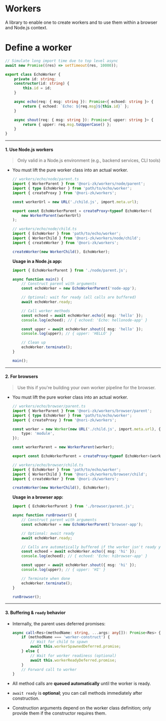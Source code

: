 # Workers

A library to enable one to create workers and to use them within a browser and Node.js context.

# Define a worker

```typescript
// Simulate long import time due to top level async
await new Promise((res) => setTimeout(res, 10000));

export class EchoWorker {
    private id: string;
    constructor(id: string) {
        this.id = id;
    }

    async echo(req: { msg: string }): Promise<{ echoed: string }> {
        return { echoed: `Echo: ${req.msg}${this.id}` };
    }

    async shout(req: { msg: string }): Promise<{ upper: string }> {
        return { upper: req.msg.toUpperCase() };
    }
}
```

---

#### 1. **Use Node.js workers**  
> Only valid in a Node.js environment (e.g., backend services, CLI tools)

- You must lift the pure worker class into an actual worker.  

    ```typescript
    // workers/echo/node/parent.ts
    import { WorkerParent } from '@nori-zk/workers/node/parent';
    import { type EchoWorker } from 'path/to/echo/worker';
    import { createProxy } from '@nori-zk/workers';

    const workerUrl = new URL('./child.js', import.meta.url);

    export const EchoWorkerParent = createProxy<typeof EchoWorker>(
        new WorkerParent(workerUrl)
    );
    ```

    ```typescript
    // workers/echo/node/child.ts
    import { EchoWorker } from 'path/to/echo/worker';
    import { WorkerChild } from '@nori-zk/workers/node/child';
    import { createWorker } from '@nori-zk/workers';

    createWorker(new WorkerChild(), EchoWorker);
    ```

    **Usage in a Node.js app:**

    ```typescript
    import { EchoWorkerParent } from './node/parent.js';

    async function main() {
        // Construct parent with arguments
        const echoWorker = new EchoWorkerParent('node-app');

        // Optional: wait for ready (all calls are buffered)
        await echoWorker.ready;

        // Call worker methods
        const echoed = await echoWorker.echo({ msg: 'hello' });
        console.log(echoed); // { echoed: 'Echo: hellonode-app' }

        const upper = await echoWorker.shout({ msg: 'hello' });
        console.log(upper); // { upper: 'HELLO' }

        // Clean up
        echoWorker.terminate();
    }

    main();
    ```

---

#### 2. **For browsers**  
> Use this if you're building your own worker pipeline for the browser.

- You must lift the pure worker class into an actual worker.  

    ```typescript
    // workers/echo/browser/parent.ts
    import { WorkerParent } from '@nori-zk/workers/browser/parent';
    import { type EchoWorker } from 'path/to/echo/worker';
    import { createProxy } from '@nori-zk/workers';

    const worker = new Worker(new URL('./child.js', import.meta.url), {
        type: 'module',
    });

    const workerParent = new WorkerParent(worker);

    export const EchoWorkerParent = createProxy<typeof EchoWorker>(workerParent);
    ```

    ```typescript
    // workers/echo/browser/child.ts
    import { EchoWorker } from 'path/to/echo/worker';
    import { WorkerChild } from '@nori-zk/workers/browser/child';
    import { createWorker } from '@nori-zk/workers';

    createWorker(new WorkerChild(), EchoWorker);
    ```

    **Usage in a browser app:**

    ```typescript
    import { EchoWorkerParent } from './browser/parent.js';

    async function runBrowser() {
        // Construct parent with arguments
        const echoWorker = new EchoWorkerParent('browser-app');

        // Optional: await ready
        await echoWorker.ready;

        // Calls are automatically buffered if the worker isn't ready yet
        const echoed = await echoWorker.echo({ msg: 'hi' });
        console.log(echoed); // { echoed: 'Echo: hibrowser-app' }

        const upper = await echoWorker.shout({ msg: 'hi' });
        console.log(upper); // { upper: 'HI' }

        // Terminate when done
        echoWorker.terminate();
    }

    runBrowser();
    ```

---

#### 3. **Buffering & `ready` behavior**

- Internally, the parent uses deferred promises:

    ```typescript
    async call<Res>(methodName: string, ...args: any[]): Promise<Res> {
        if (methodName === 'worker-construct') {
            // Wait for child to spawn
            await this.workerSpawnedDeferred.promise;
        } else {
            // Wait for worker readiness (optional)
            await this.workerReadyDeferred.promise;
        }
        // Forward call to worker
    }
    ```

- All method calls are **queued automatically** until the worker is ready.
- `await ready` is **optional**; you can call methods immediately after construction.
- Construction arguments depend on the worker class definition; only provide them if the constructor requires them.
